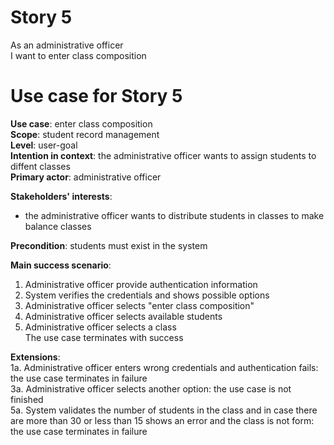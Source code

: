 # Story 5
As an administrative officer  
I want to enter class composition   

# Use case for Story 5
**Use case**: enter class composition  
**Scope**: student record management  
**Level**: user-goal  
**Intention in context**: the administrative officer wants to assign students to diffent classes  
**Primary actor**: administrative officer  

**Stakeholders' interests**:
* the administrative officer wants to distribute students in classes to make balance classes

**Precondition**: students must exist in the system

**Main success scenario**: 
1. Administrative officer provide authentication information  
2. System verifies the credentials and shows possible options  
3. Administrative officer selects "enter class composition"  
4. Administrative officer selects available students  
5. Administrative officer selects a class  
The use case terminates with success

**Extensions**:  
1a. Administrative officer enters wrong credentials and authentication fails: the use case terminates in failure  
3a. Administrative officer selects another option: the use case is not finished   
5a. System validates the number of students in the class and in case there are more than 30 or less than 15 shows an error and the class is not form: the use case terminates in failure 
  
